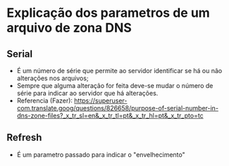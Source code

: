 # Explicação dos parametros de um arquivo de zona DNS
## Serial
* É um número de série que permite ao servidor identificar se há ou não alterações nos arquivos;
* Sempre que alguma alteração for feita deve-se mudar o número de série para indicar ao servidor que há alterações.
* Referencia (Fazer): https://superuser-com.translate.goog/questions/826658/purpose-of-serial-number-in-dns-zone-files?_x_tr_sl=en&_x_tr_tl=pt&_x_tr_hl=pt&_x_tr_pto=tc

## Refresh
* É um parametro passado para indicar o "envelhecimento"
